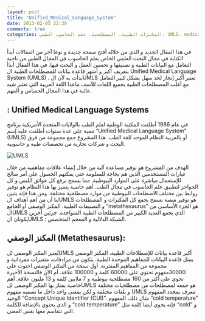 ```yaml
---
layout: post
title: "Unified_Medical_Language_System"
date: 2013-02-05 22:39
comments: true
categories: المكنزات الطبية، المصطلحية، علم الحاسوب الطبي، UMLS، medical informatic   
---
```




في هذا المقال الجديد و الذي من خلاله أفتح صفحة جديدة و نوعا آخر من المقالات أبدأ الكتابة في مجال البحث العلمي الخاص بعلم  الحاسوب في المجال الطبي من ناحية التعامل مع البيانات الطبية و تصنيفها و تحسين العمل و البحث فيها. في هذا المقال أبذأ بتعريف أكبر و أشهر قاعدة بيانات للمصطلحات الطبية ال Unified Medical Language System (UMLS) . بدأت به لأن الUMLS تعتبر أكبر إنجاز لحد سهل بشكل كبير التعامل مع أغلب المصطلحات الطبية بجميع اللغات للآسف ماعدا اللغة العربية التي تعتبر شبه غائبة في هذا المجال الحساس و المهم. 
  
: Unified Medical Language Systems
----------------------------------------------

في عام 1986 أطلقت المكتبة الوطنية لعلم الطب بالولايات المتحدة الأمريكية برنامج تنمية على عدة سنوات أطلقت عليه  إسم  “Unified Medical Language  System” (UMLS) أو بالعربية النظام الموحد  للغة الطب.
هذا المشروع جمع مجموعة من فرق البحث و شركات تجارية من تخصصات طبية و حاسوبية.

<img src="/images/umls/umlstree.gif" title="UMLS"/>

الهدف من المشروع هو توفير مساعدة آلية من خلال إنشاء علاقات مفاهمية من خلال عبارات المستخدمين الذين هم بحاجة للمعلومة حتى يمكنهم الحصول على أمر صالح للإستعمال مياشرة على الموارد البيوطبية. مما يسمح برفع كل عوائق اللبس و كل الحواجز لتطبيق علم الحاسوب في مجال الطب.
أهم خاصية يتميز بها هذا النظام هو توفير روابط بين مختلف الاصطلحات البيوطبية من موارد مصطلحية مختلفة. ومن هذا فإنه يتبين لنا أن من أهم  أهداف الUMLS هو توفير منصة تسمح بجمع كل المكنزات و المصطلحات و التصنيفات الطبية.
المكنز الوصفي أو الجامع “metathesaurus” هو الجزء الأساسي من الUMLS الذي يجمع العديد الكبير من المصطلحات الطبية المتواجدة. جزئين أخرين  يكونان الUMLS : الشبكة الدلالية و المعجم المتخصص.

المكنز الوصفي  (Metathesaurus):
------------------------------
يُعتبر المكنز الوصفي للUMLS أكبر قاعدة بيانات للإصطلاحات الطبية، المكنز الوصفي يمثل قاعدة البيانات للمفاهيم الموحدة الطبية. يتكون من مرادفات، متغيرات مفرداتية و مجموعة من المفاهيم المقترنة. أول نسخة من المكنز الوصفي احتوت على 30000مفهوم تحتوي على 60000 كلمة و 100000 علاقة. أم الآن فالنسخة الأخيرة تحوي على أكثر من 160 مصطلحية بيوطبية و 7 ملايين كلمة و 13 مليون علاقة. 
أهم خاصية يمتاز بها المكنز الوصفي للUMLS هو جمعه لمصطلحات من مصطلحيات مختلفة و بلغات مختلفة و لكن بمعنى واحد داخل ما نسميه مفهوم UMLS  معرف بمحدد المفهوم الوحيد “Concept Unique Identifier (CUI)”. مثال ذلك، المفهوم “cold temperature” و الذي يحتوي بالإضافة للكلمة “cold temperature” فإنه يحوي أيضا كلمة مثل “cold” و التي تتقاسم معها نفس المعنى.



 





